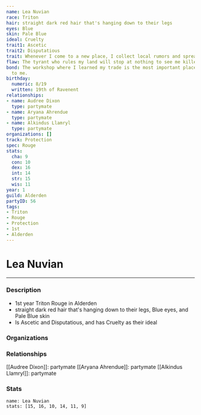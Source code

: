 ```yaml
---
name: Lea Nuvian
race: Triton
hair: straight dark red hair that's hanging down to their legs
eyes: Blue
skin: Pale Blue
ideal: Cruelty
trait1: Ascetic
trait2: Disputatious
trait: Whenever I come to a new place, I collect local rumors and spread gossip.
flaw: The tyrant who rules my land will stop at nothing to see me killed.
bond: The workshop where I learned my trade is the most important place in the world
  to me.
birthday:
  numeric: 8/19
  written: 19th of Ravenent
relationships:
- name: Audree Dixon
  type: partymate
- name: Aryana Ahrendue
  type: partymate
- name: Alkindus Llamryl
  type: partymate
organizations: []
track: Protection
spec: Rouge
stats:
  cha: 9
  con: 10
  dex: 16
  int: 14
  str: 15
  wis: 11
year: 1
guild: Alderden
partyID: 56
tags:
- Triton
- Rouge
- Protection
- 1st
- Alderden
---
```

# Lea Nuvian
---
### Description
- 1st year Triton Rouge in Alderden
- straight dark red hair that's hanging down to their legs, Blue eyes, and Pale Blue skin
- Is Ascetic and Disputatious, and has Cruelty as their ideal

### Organizations
### Relationships
[[Audree Dixon]]: partymate
[[Aryana Ahrendue]]: partymate
[[Alkindus Llamryl]]: partymate
### Stats
```statblock
name: Lea Nuvian
stats: [15, 16, 10, 14, 11, 9]
```